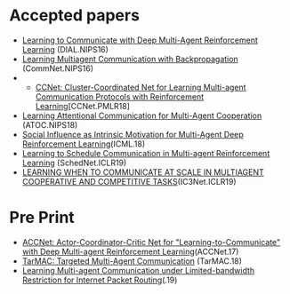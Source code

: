 # Accepted papers
* [Learning to Communicate with Deep Multi-Agent Reinforcement Learning](https://arxiv.org/abs/1605.06676) (DIAL.NIPS16)
* [Learning Multiagent Communication with Backpropagation](https://arxiv.org/abs/1605.07736) (CommNet.NIPS16)
* * [CCNet: Cluster-Coordinated Net for Learning Multi-agent Communication Protocols with Reinforcement Learning](http://proceedings.mlr.press/v95/wen18a.html)[CCNet.PMLR18]
* [Learning Attentional Communication for Multi-Agent Cooperation](https://arxiv.org/abs/1805.07733) (ATOC.NIPS18)
* [Social Influence as Intrinsic Motivation for Multi-Agent Deep Reinforcement Learning](https://arxiv.org/pdf/1810.08647.pdf)(ICML.18)
* [Learning to Schedule Communication in Multi-agent Reinforcement Learning](https://arxiv.org/abs/1902.01554) (SchedNet.ICLR19)
* [LEARNING WHEN TO COMMUNICATE AT SCALE IN MULTIAGENT COOPERATIVE AND COMPETITIVE TASKS](https://openreview.net/pdf?id=rye7knCqK7)(IC3Net.ICLR19)


# Pre Print
* [ACCNet: Actor-Coordinator-Critic Net for "Learning-to-Communicate" with Deep Multi-agent Reinforcement Learning](https://arxiv.org/abs/1706.03235)(ACCNet.17)
* [TarMAC: Targeted Multi-Agent Communication](https://arxiv.org/pdf/1810.11187.pdf) (TarMAC.18)
* [Learning Multi-agent Communication under Limited-bandwidth Restriction for Internet Packet Routing](https://arxiv.org/pdf/1903.05561.pdf)(.19)
